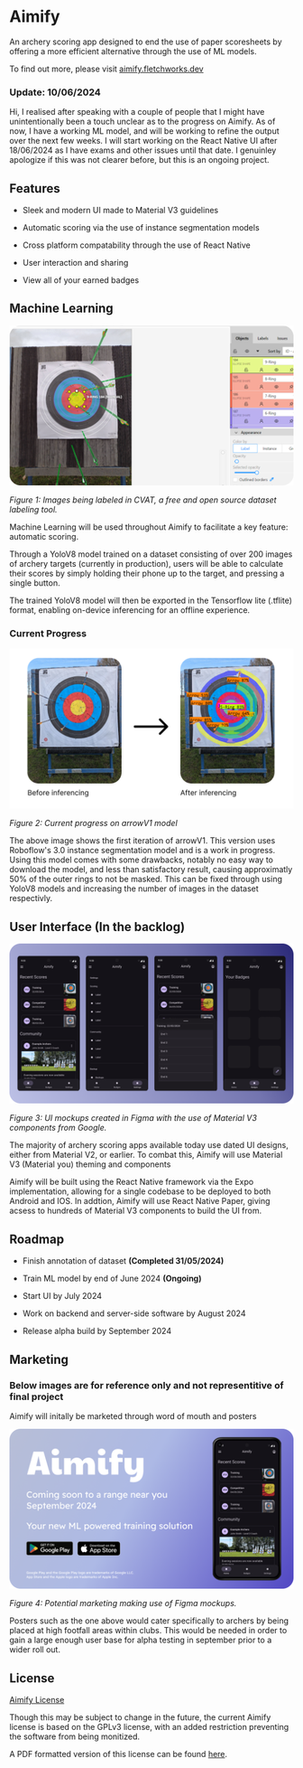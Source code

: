
# Aimify

An archery scoring app designed to end the use of paper scoresheets by offering a more efficient alternative through the use of ML models.

To find out more, please visit [aimify.fletchworks.dev](https://aimify.fletchworks.dev)

### Update: 10/06/2024

Hi, I realised after speaking with a couple of people that I might have unintentionally been a touch unclear as to the progress on Aimify. As of now, I have a working ML model, and will be working to refine the output over the next few weeks. I will start working on the React Native UI after 18/06/2024 as I have exams and other issues until that date. I genuinley apologize if this was not clearer before, but this is an ongoing project.

## Features

- Sleek and modern UI made to Material V3 guidelines

- Automatic scoring via the use of instance segmentation models

- Cross platform compatability through the use of React Native

- User interaction and sharing

- View all of your earned badges


## Machine Learning

![image](https://github.com/ScapularSteam/aimify/blob/main/misc/Frame%203.png?raw=true)

*Figure 1: Images being labeled in CVAT, a free and open source dataset labeling tool.*

Machine Learning will be used throughout Aimify to facilitate a key feature: automatic scoring. 

Through a YoloV8 model trained on a dataset consisting of over 200 images of archery targets (currently in production), users will be able to calculate their scores by simply holding their phone up to the target, and pressing a single button.

The trained YoloV8 model will then be exported in the Tensorflow lite (.tflite) format, enabling on-device inferencing for an offline experience.

### Current Progress

![image](https://github.com/ScapularSteam/aimify/blob/main/misc/inferencing-v1.png?raw=true)

*Figure 2: Current progress on arrowV1 model*

The above image shows the first iteration of arrowV1. This version uses Roboflow's 3.0 instance segmentation model and is a work in progress. Using this model comes with some drawbacks, notably no easy way to download the model, and less than satisfactory result, causing approximatly 50% of the outer rings to not be masked. This can be fixed through using YoloV8 models and increasing the number of images in the dataset respectivly.

## User Interface (In the backlog)

![image](https://github.com/ScapularSteam/aimify/blob/main/misc/Frame%202.png?raw=true)

*Figure 3: UI mockups created in Figma with the use of Material V3 components from Google.*

The majority of archery scoring apps available today use dated UI designs, either from Material V2, or earlier. To combat this, Aimify will use Material V3 (Material you) theming and components

Aimify will be built using the React Native framework via the Expo implementation, allowing for a single codebase to be deployed to both Android and IOS. In addtion, Aimify will use React Native Paper, giving acsess to hundreds of Material V3 components to build the UI from.
## Roadmap

- Finish annotation of dataset **(Completed 31/05/2024)**

- Train ML model by end of June 2024 **(Ongoing)**

- Start UI by July 2024

- Work on backend and server-side software by August 2024

- Release alpha build by September 2024
  
## Marketing

### Below images are for reference only and not representitive of final project
Aimify will initally be marketed through word of mouth and posters

![image](https://github.com/ScapularSteam/aimify/blob/main/misc/Frame%201.png?raw=true)

*Figure 4: Potential marketing making use of Figma mockups.*

Posters such as the one above would cater specifically to archers by being placed at high footfall areas within clubs. This would be needed in order to gain a large enough user base for alpha testing in september prior to a wider roll out.
## License

[Aimify License](https://github.com/ScapularSteam/aimify/blob/main/license.txt)

Though this may be subject to change in the future, the current Aimify license is based on the GPLv3 license, with an added restriction preventing the software from being monitized.

A PDF formatted version of this license can be found [here](https://github.com/ScapularSteam/aimify/blob/main/license.pdf).
